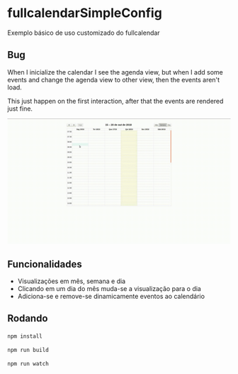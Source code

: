 # fullcalendarSimpleConfig
Exemplo básico de uso customizado do fullcalendar

## Bug

When I inicialize the calendar I see the agenda view, but when I add some events and change the agenda view to other view, then the events aren't load.

This just happen on the first interaction, after that the events are rendered just fine.

![bugCalendar](img/bug.gif)

## Funcionalidades
 - Visualizações em mês, semana e dia
 - Clicando em um dia do mês muda-se a visualização para o dia
 - Adiciona-se e remove-se dinamicamente eventos ao calendário

## Rodando

` npm install ` 

` npm run build `

` npm run watch `

